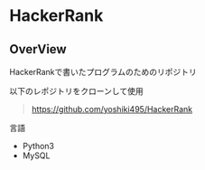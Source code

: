 # HackerRank

## OverView
HackerRankで書いたプログラムのためのリポジトリ

以下のレポジトリをクローンして使用

> https://github.com/yoshiki495/HackerRank

言語
- Python3
- MySQL